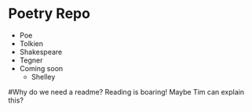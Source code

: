 # Poetry Repo

* Poe
* Tolkien
* Shakespeare
* Tegner
* Coming soon
  * Shelley

#Why do we need a readme? Reading is boaring!
Maybe Tim can explain this?
